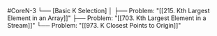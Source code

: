 #CoreN-3
└── [Basic K Selection]
    │
    ├── Problem: "[[215. Kth Largest Element in an Array]]"
    ├── Problem: "[[703. Kth Largest Element in a Stream]]"
    └── Problem: "[[973. K Closest Points to Origin]]"